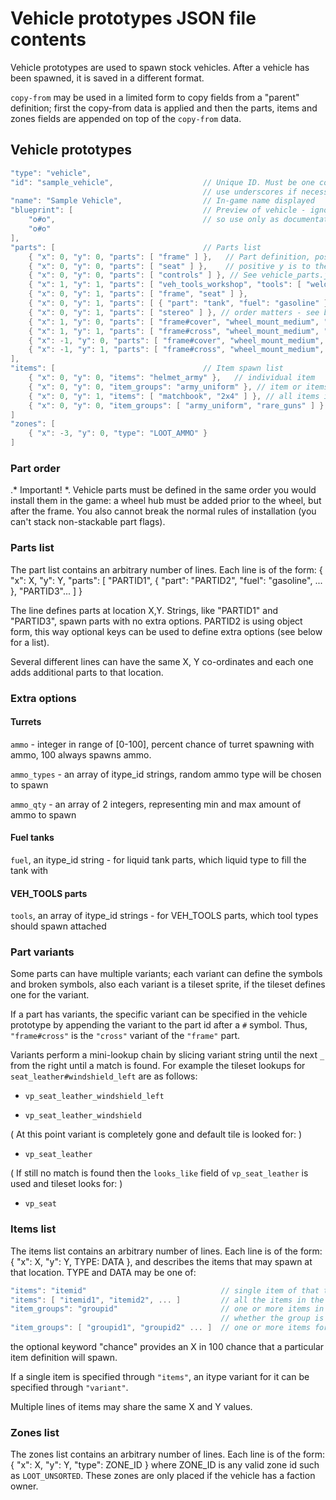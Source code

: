 # Vehicle prototypes JSON file contents

Vehicle prototypes are used to spawn stock vehicles. After a vehicle has been spawned, it is saved in a different format.

`copy-from` may be used in a limited form to copy fields from a "parent" definition; first the copy-from data is applied and then the parts, items and zones fields are appended on top of the `copy-from` data.

## Vehicle prototypes

```C++
"type": "vehicle",
"id": "sample_vehicle",                    // Unique ID. Must be one continuous word,
                                           // use underscores if necessary.
"name": "Sample Vehicle",                  // In-game name displayed
"blueprint": [                             // Preview of vehicle - ignored by the code,
    "o#o",                                 // so use only as documentation
    "o#o"
],
"parts": [                                 // Parts list
    { "x": 0, "y": 0, "parts": [ "frame" ] },   // Part definition, positive x direction is up,
    { "x": 0, "y": 0, "parts": [ "seat" ] },    // positive y is to the right
    { "x": 0, "y": 0, "parts": [ "controls" ] }, // See vehicle_parts.json for part ids
    { "x": 1, "y": 1, "parts": [ "veh_tools_workshop", "tools": [ "welder" ] ] },  // spawn attached tools
    { "x": 0, "y": 1, "parts": [ "frame", "seat" ] },
    { "x": 0, "y": 1, "parts": [ { "part": "tank", "fuel": "gasoline" }, "battery_car" ] },
    { "x": 0, "y": 1, "parts": [ "stereo" ] }, // order matters - see below
    { "x": 1, "y": 0, "parts": [ "frame#cover", "wheel_mount_medium", "wheel" ] },
    { "x": 1, "y": 1, "parts": [ "frame#cross", "wheel_mount_medium", "wheel" ] },
    { "x": -1, "y": 0, "parts": [ "frame#cover", "wheel_mount_medium", "wheel" ] },
    { "x": -1, "y": 1, "parts": [ "frame#cross", "wheel_mount_medium", "wheel" ] }
],
"items": [                                 // Item spawn list
    { "x": 0, "y": 0, "items": "helmet_army" },   // individual item
    { "x": 0, "y": 0, "item_groups": "army_uniform" }, // item or items from an item_group
    { "x": 0, "y": 1, "items": [ "matchbook", "2x4" ] }, // all items in the list spawn
    { "x": 0, "y": 0, "item_groups": [ "army_uniform", "rare_guns" ] } all item_groups are processed
]
"zones": [
    { "x": -3, "y": 0, "type": "LOOT_AMMO" }
]
```

### Part order

.* Important! *.
Vehicle parts must be defined in the same order you would install them in the game: a wheel hub must be added prior to the wheel, but after the frame.  You also cannot break the normal rules of installation (you can't stack non-stackable part flags).

### Parts list
The part list contains an arbitrary number of lines. Each line is of the form:
{ "x": X, "y": Y, "parts": [ "PARTID1", { "part": "PARTID2", "fuel": "gasoline", ... }, "PARTID3"... ] }

The line defines parts at location X,Y. Strings, like "PARTID1" and "PARTID3", spawn parts with no extra options. PARTID2 is using object form, this way optional keys can be used to define extra options (see below for a list).

Several different lines can have the same X, Y co-ordinates and each one adds additional parts to that location.

### Extra options

#### Turrets

`ammo` - integer in range of [0-100], percent chance of turret spawning with ammo, 100 always spawns ammo.

`ammo_types` - an array of itype_id strings, random ammo type will be chosen to spawn

`ammo_qty` - an array of 2 integers, representing min and max amount of ammo to spawn

#### Fuel tanks

`fuel`, an itype_id string - for liquid tank parts, which liquid type to fill the tank with

#### VEH_TOOLS parts

`tools`, an array of itype_id strings - for VEH_TOOLS parts, which tool types should spawn attached

### Part variants
Some parts can have multiple variants; each variant can define the symbols and broken symbols, also each variant is a tileset sprite, if the tileset defines one for the variant.

If a part has variants, the specific variant can be specified in the vehicle prototype by appending the variant to the part id after a `#` symbol.  Thus, `"frame#cross"` is the `"cross"` variant of the `"frame"` part.

Variants perform a mini-lookup chain by slicing variant string until the next `_` from the right until a match is found.
For example the tileset lookups for `seat_leather#windshield_left` are as follows:

* `vp_seat_leather_windshield_left`

* `vp_seat_leather_windshield`

( At this point variant is completely gone and default tile is looked for: )

* `vp_seat_leather`

( If still no match is found then the `looks_like` field of `vp_seat_leather` is used and tileset looks for: )

* `vp_seat`

### Items list
The items list contains an arbitrary number of lines. Each line is of the form:
    { "x": X, "y": Y, TYPE: DATA },
and describes the items that may spawn at that location.
TYPE and DATA may be one of:
```C++
"items": "itemid"                              // single item of that type
"items": [ "itemid1", "itemid2", ... ]         // all the items in the array
"item_groups": "groupid"                       // one or more items in the group, depending on
                                               // whether the group is a collection or distribution
"item_groups": [ "groupid1", "groupid2" ... ]  // one or more items for each group
```
the optional keyword "chance" provides an X in 100 chance that a particular item definition will spawn.

If a single item is specified through `"items"`, an itype variant for it can be specified through `"variant"`.

Multiple lines of items may share the same X and Y values.

### Zones list
The zones list contains an arbitrary number of lines. Each line is of the form:
    { "x": X, "y": Y, "type": ZONE_ID }
where ZONE_ID is any valid zone id such as `LOOT_UNSORTED`.
These zones are only placed if the vehicle has a faction owner.
